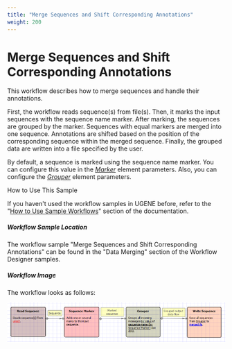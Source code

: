 ```yaml
---
title: "Merge Sequences and Shift Corresponding Annotations"
weight: 200
---
```



# Merge Sequences and Shift Corresponding Annotations

This workflow describes how to merge sequences and handle their annotations.

First, the workflow reads sequence(s) from file(s). Then, it marks the input sequences with the sequence name marker. After marking, the sequences are grouped by the marker. Sequences with equal markers are merged into one sequence. Annotations are shifted based on the position of the corresponding sequence within the merged sequence. Finally, the grouped data are written into a file specified by the user.

By default, a sequence is marked using the sequence name marker. You can configure this value in the [_Marker_](../../workflow-elements/data-flow/sequence-marker-element) element parameters. Also, you can configure the [_Grouper_](../../workflow-elements/data-flow/grouper-element) element parameters.

How to Use This Sample

If you haven't used the workflow samples in UGENE before, refer to the "[How to Use Sample Workflows](../../introduction/how-to-use-sample-workflows)" section of the documentation.

##### Workflow Sample Location

The workflow sample "Merge Sequences and Shift Corresponding Annotations" can be found in the "Data Merging" section of the Workflow Designer samples.

##### Workflow Image

The workflow looks as follows:


![](/images/65930293/65930294.png)